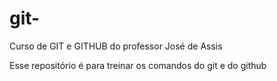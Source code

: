 # git-
Curso de GIT e GITHUB do professor José de Assis

Esse repositório é para treinar os comandos do git e do github

